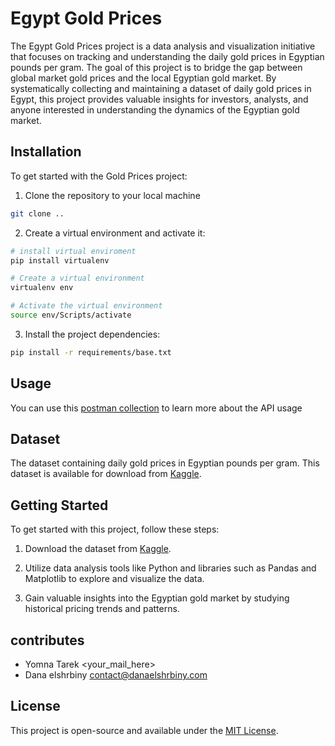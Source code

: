 # Egypt Gold Prices

The Egypt Gold Prices project is a data analysis and visualization initiative that focuses on tracking and understanding the daily gold prices in Egyptian pounds per gram. The goal of this project is to bridge the gap between global market gold prices and the local Egyptian gold market. By systematically collecting and maintaining a dataset of daily gold prices in Egypt, this project provides valuable insights for investors, analysts, and anyone interested in understanding the dynamics of the Egyptian gold market.

## Installation

To get started with the Gold Prices project:

1. Clone the repository to your local machine

```bash
git clone ..
```

2. Create a virtual environment and activate it:

```bash
# install virtual enviroment
pip install virtualenv

# Create a virtual environment
virtualenv env

# Activate the virtual environment
source env/Scripts/activate
```

3. Install the project dependencies:

```bash
pip install -r requirements/base.txt
```

## Usage

You can use this [postman collection](https://www.postman.com/restless-space-444311/workspace/gold-prices/collection/13841690-e8e26385-362b-44e2-a0dd-68fa09c66b68?action=share&creator=13841690) to learn more about the API usage

## Dataset

The dataset containing daily gold prices in Egyptian pounds per gram. This dataset is available for download from [Kaggle](https://www.kaggle.com/datasets/mohamedmagdy11/egypt-gold-prices-daily-updated/).

## Getting Started

To get started with this project, follow these steps:

1. Download the dataset from [Kaggle](https://www.kaggle.com/datasets/mohamedmagdy11/egypt-gold-prices-daily-updated/).

2. Utilize data analysis tools like Python and libraries such as Pandas and Matplotlib to explore and visualize the data.

3. Gain valuable insights into the Egyptian gold market by studying historical pricing trends and patterns.

## contributes

- Yomna Tarek <your_mail_here>
- Dana elshrbiny <contact@danaelshrbiny.com>

## License

This project is open-source and available under the [MIT License](LICENSE).
